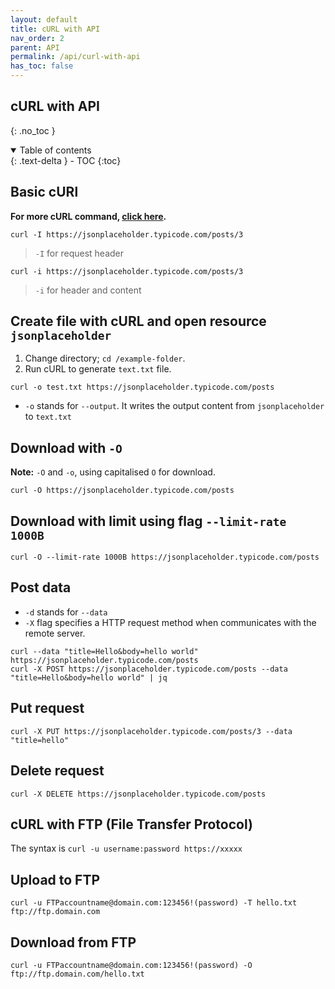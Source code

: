 ```yaml
---
layout: default    
title: cURL with API
nav_order: 2
parent: API
permalink: /api/curl-with-api
has_toc: false
---
```


## cURL with API
{: .no_toc } 

<details open markdown="block">
  <summary>
    Table of contents
  </summary>
  {: .text-delta }
- TOC
{:toc}
</details>

## Basic cURl 

**For more cURL command, [click here](/diagnosis-tools/curl).**

```
curl -I https://jsonplaceholder.typicode.com/posts/3
```

> `-I` for request header 

```
curl -i https://jsonplaceholder.typicode.com/posts/3
```

> `-i` for header and content  

## Create file with cURL and open resource `jsonplaceholder`

1. Change directory; `cd /example-folder`. 
2. Run cURL to generate `text.txt` file. 

```
curl -o test.txt https://jsonplaceholder.typicode.com/posts
```

* `-o` stands for `--output`. It writes the output content from `jsonplaceholder` to `text.txt` 

## Download with `-O` 

**Note:** `-O` and `-o`, using capitalised `O` for download. 

```
curl -O https://jsonplaceholder.typicode.com/posts
```

## Download with limit using flag `--limit-rate 1000B` 

```
curl -O --limit-rate 1000B https://jsonplaceholder.typicode.com/posts
```

## Post data 

* `-d` stands for `--data`
* `-X` flag specifies a HTTP request method when communicates with the remote server.

```
curl --data "title=Hello&body=hello world" https://jsonplaceholder.typicode.com/posts
curl -X POST https://jsonplaceholder.typicode.com/posts --data "title=Hello&body=hello world" | jq
```

## Put request

```
curl -X PUT https://jsonplaceholder.typicode.com/posts/3 --data "title=hello" 
```

## Delete request

```
curl -X DELETE https://jsonplaceholder.typicode.com/posts 
```

## cURL with FTP (File Transfer Protocol) 

The syntax is `curl -u username:password https://xxxxx`
 
## Upload to FTP

```
curl -u FTPaccountname@domain.com:123456!(password) -T hello.txt ftp://ftp.domain.com
```

## Download from FTP

```
curl -u FTPaccountname@domain.com:123456!(password) -O ftp://ftp.domain.com/hello.txt
```